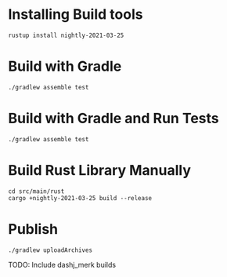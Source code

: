 # Installing Build tools
```shell
rustup install nightly-2021-03-25
```

# Build with Gradle
```shell
./gradlew assemble test
```

# Build with Gradle and Run Tests
```shell
./gradlew assemble test
```
# Build Rust Library Manually
```shell
cd src/main/rust
cargo +nightly-2021-03-25 build --release
```

# Publish
```shell
./gradlew uploadArchives
```

TODO: Include dashj_merk builds